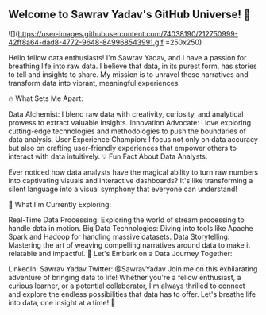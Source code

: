 ##                                                                          Welcome to Sawrav Yadav's GitHub Universe! 🌟
![](https://user-images.githubusercontent.com/74038190/212750999-42ff8a64-dad8-4772-9648-849968543991.gif =250x250)

                                                                
                                                                

Hello fellow data enthusiasts! I'm Sawrav Yadav, and I have a passion for breathing life into raw data. I believe that data, in its purest form, has stories to tell and insights to share. My mission is to unravel these narratives and transform data into vibrant, meaningful experiences.

🔥 What Sets Me Apart:

Data Alchemist: I blend raw data with creativity, curiosity, and analytical prowess to extract valuable insights.
Innovation Advocate: I love exploring cutting-edge technologies and methodologies to push the boundaries of data analysis.
User Experience Champion: I focus not only on data accuracy but also on crafting user-friendly experiences that empower others to interact with data intuitively.
💡 Fun Fact About Data Analysts:

Ever noticed how data analysts have the magical ability to turn raw numbers into captivating visuals and interactive dashboards? It's like transforming a silent language into a visual symphony that everyone can understand!

🚀 What I'm Currently Exploring:

Real-Time Data Processing: Exploring the world of stream processing to handle data in motion.
Big Data Technologies: Diving into tools like Apache Spark and Hadoop for handling massive datasets.
Data Storytelling: Mastering the art of weaving compelling narratives around data to make it relatable and impactful.
🌌 Let's Embark on a Data Journey Together:

LinkedIn: Sawrav Yadav
Twitter: @SawravYadav
Join me on this exhilarating adventure of bringing data to life! Whether you're a fellow enthusiast, a curious learner, or a potential collaborator, I'm always thrilled to connect and explore the endless possibilities that data has to offer. Let's breathe life into data, one insight at a time! 🌟
